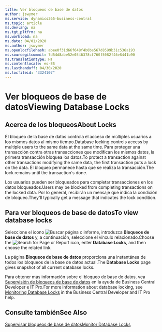 ```yaml
---
title: Ver bloqueos de base de datos
author: jswymer
ms.service: dynamics365-business-central
ms.topic: article
ms.devlang: na
ms.tgt_pltfrm: na
ms.workload: na
ms.date: 04/01/2020
ms.author: jswymer
ms.openlocfilehash: abee0f31d66f648f4b0be567d8599b31c536a193
ms.sourcegitcommit: 7d54d8abe52e0546378cf760f5082f46e8441b90
ms.translationtype: HT
ms.contentlocale: es-ES
ms.lasthandoff: 04/30/2020
ms.locfileid: "3324107"
---
```

# <a name="viewing-database-locks"></a><span data-ttu-id="20c46-102">Ver bloqueos de base de datos</span><span class="sxs-lookup"><span data-stu-id="20c46-102">Viewing Database Locks</span></span>

## <a name="about-locks"></a><span data-ttu-id="20c46-103">Acerca de los bloqueos</span><span class="sxs-lookup"><span data-stu-id="20c46-103">About Locks</span></span>

<span data-ttu-id="20c46-104">El bloqueo de la base de datos controla el acceso de múltiples usuarios a los mismos datos al mismo tiempo.</span><span class="sxs-lookup"><span data-stu-id="20c46-104">Database locking controls access by multiple users to the same data at the same time.</span></span> <span data-ttu-id="20c46-105">Para proteger una transacción contra otras transacciones que modifican los mismos datos, la primera transacción bloquea los datos.</span><span class="sxs-lookup"><span data-stu-id="20c46-105">To protect a transaction against other transactions modifying the same data, the first transaction puts a lock on the data.</span></span> <span data-ttu-id="20c46-106">El bloqueo permanece hasta que se realiza la transacción.</span><span class="sxs-lookup"><span data-stu-id="20c46-106">The lock remains until the transaction's done.</span></span>

<span data-ttu-id="20c46-107">Los usuarios pueden ser bloqueados para completar transacciones en los datos bloqueados.</span><span class="sxs-lookup"><span data-stu-id="20c46-107">Users may be blocked from completing transactions on the locked data.</span></span> <span data-ttu-id="20c46-108">Por lo general, recibirán un mensaje que indica la condición de bloqueo.</span><span class="sxs-lookup"><span data-stu-id="20c46-108">They'll typically get a message that indicates the lock condition.</span></span>

## <a name="to-view-database-locks"></a><span data-ttu-id="20c46-109">Para ver bloqueos de base de datos</span><span class="sxs-lookup"><span data-stu-id="20c46-109">To view database locks</span></span>

<span data-ttu-id="20c46-110">Seleccione el icono ![Buscar página o informe](media/ui-search/search_small.png "Icono Buscar página o informe"), introduzca **Bloqueos de base de datos** y, a continuación, seleccione el vínculo relacionado.</span><span class="sxs-lookup"><span data-stu-id="20c46-110">Choose the ![Search for Page or Report](media/ui-search/search_small.png "Search for Page or Report icon") icon, enter **Database Locks**, and then choose the related link.</span></span>

<span data-ttu-id="20c46-111">La página **Bloqueos de base de datos** proporciona una instantánea de todos los bloqueos de la base de datos actual.</span><span class="sxs-lookup"><span data-stu-id="20c46-111">The **Database Locks** page gives snapshot of all current database locks.</span></span>

<span data-ttu-id="20c46-112">Para obtener más información sobre el bloqueo de base de datos, vea [Supervisión de bloqueos de base de datos](/dynamics365/business-central/dev-itpro/administration/monitor-database-locks) en la ayuda de Business Central Developer e IT Pro.</span><span class="sxs-lookup"><span data-stu-id="20c46-112">For more information about database locking, see [Monitoring Database Locks](/dynamics365/business-central/dev-itpro/administration/monitor-database-locks) in the Business Central Developer and IT Pro help.</span></span>

## <a name="see-also"></a><span data-ttu-id="20c46-113">Consulte también</span><span class="sxs-lookup"><span data-stu-id="20c46-113">See Also</span></span>

[<span data-ttu-id="20c46-114">Supervisar bloqueos de base de datos</span><span class="sxs-lookup"><span data-stu-id="20c46-114">Monitor Database Locks</span></span>](/dynamics365/business-central/dev-itpro/administration/monitor-database-locks) 
